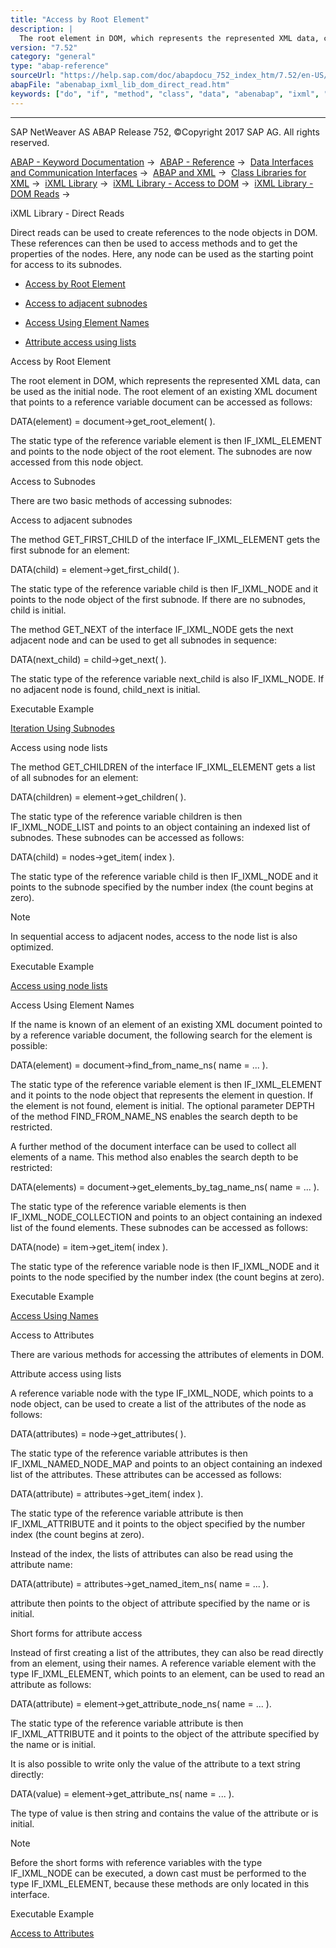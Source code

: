 ```yaml
---
title: "Access by Root Element"
description: |
  The root element in DOM, which represents the represented XML data, can be used as the initial node. The root element of an existing XML document that points to a reference variable document can be accessed as follows: DATA(element) = document->get_root_element( ). The static type of the reference
version: "7.52"
category: "general"
type: "abap-reference"
sourceUrl: "https://help.sap.com/doc/abapdocu_752_index_htm/7.52/en-US/abenabap_ixml_lib_dom_direct_read.htm"
abapFile: "abenabap_ixml_lib_dom_direct_read.htm"
keywords: ["do", "if", "method", "class", "data", "abenabap", "ixml", "lib", "dom", "direct", "read"]
---
```


* * *

SAP NetWeaver AS ABAP Release 752, ©Copyright 2017 SAP AG. All rights reserved.

[ABAP - Keyword Documentation](https://help.sap.com/doc/abapdocu_752_index_htm/7.52/en-US/abenabap.htm) →  [ABAP - Reference](https://help.sap.com/doc/abapdocu_752_index_htm/7.52/en-US/abenabap_reference.htm) →  [Data Interfaces and Communication Interfaces](https://help.sap.com/doc/abapdocu_752_index_htm/7.52/en-US/abenabap_data_communication.htm) →  [ABAP and XML](https://help.sap.com/doc/abapdocu_752_index_htm/7.52/en-US/abenabap_xml.htm) →  [Class Libraries for XML](https://help.sap.com/doc/abapdocu_752_index_htm/7.52/en-US/abenabap_xml_libs.htm) →  [iXML Library](https://help.sap.com/doc/abapdocu_752_index_htm/7.52/en-US/abenabap_ixml_lib.htm) →  [iXML Library - Access to DOM](https://help.sap.com/doc/abapdocu_752_index_htm/7.52/en-US/abenabap_ixml_lib_dom_access.htm) →  [iXML Library - DOM Reads](https://help.sap.com/doc/abapdocu_752_index_htm/7.52/en-US/abenabap_ixml_lib_dom_access_read.htm) → 

iXML Library - Direct Reads

Direct reads can be used to create references to the node objects in DOM. These references can then be used to access methods and to get the properties of the nodes. Here, any node can be used as the starting point for access to its subnodes.

-   [Access by Root Element](#abenabap-ixml-lib-dom-direct-read-1--------access-to-subnodes---@ITOC@@ABENABAP_IXML_LIB_DOM_DIRECT_READ_2)

-   [Access to adjacent subnodes](#abenabap-ixml-lib-dom-direct-read-3--------access-using-node-lists---@ITOC@@ABENABAP_IXML_LIB_DOM_DIRECT_READ_4)

-   [Access Using Element Names](#abenabap-ixml-lib-dom-direct-read-5--------access-to-attributes---@ITOC@@ABENABAP_IXML_LIB_DOM_DIRECT_READ_6)

-   [Attribute access using lists](#abenabap-ixml-lib-dom-direct-read-7--------short-forms-for-attribute-access---@ITOC@@ABENABAP_IXML_LIB_DOM_DIRECT_READ_8)

Access by Root Element

The root element in DOM, which represents the represented XML data, can be used as the initial node. The root element of an existing XML document that points to a reference variable document can be accessed as follows:

DATA(element) = document->get\_root\_element( ).

The static type of the reference variable element is then IF\_IXML\_ELEMENT and points to the node object of the root element. The subnodes are now accessed from this node object.

Access to Subnodes

There are two basic methods of accessing subnodes:

Access to adjacent subnodes

The method GET\_FIRST\_CHILD of the interface IF\_IXML\_ELEMENT gets the first subnode for an element:

DATA(child) = element->get\_first\_child( ).

The static type of the reference variable child is then IF\_IXML\_NODE and it points to the node object of the first subnode. If there are no subnodes, child is initial.

The method GET\_NEXT of the interface IF\_IXML\_NODE gets the next adjacent node and can be used to get all subnodes in sequence:

DATA(next\_child) = child->get\_next( ).

The static type of the reference variable next\_child is also IF\_IXML\_NODE. If no adjacent node is found, child\_next is initial.

Executable Example

[Iteration Using Subnodes](https://help.sap.com/doc/abapdocu_752_index_htm/7.52/en-US/abenixml_child_nodes_abexa.htm)

Access using node lists

The method GET\_CHILDREN of the interface IF\_IXML\_ELEMENT gets a list of all subnodes for an element:

DATA(children) = element->get\_children( ).

The static type of the reference variable children is then IF\_IXML\_NODE\_LIST and points to an object containing an indexed list of subnodes. These subnodes can be accessed as follows:

DATA(child) = nodes->get\_item( index ).

The static type of the reference variable child is then IF\_IXML\_NODE and it points to the subnode specified by the number index (the count begins at zero).

Note

In sequential access to adjacent nodes, access to the node list is also optimized.

Executable Example

[Access using node lists](https://help.sap.com/doc/abapdocu_752_index_htm/7.52/en-US/abenixml_node_list_abexa.htm)

Access Using Element Names

If the name is known of an element of an existing XML document pointed to by a reference variable document, the following search for the element is possible:

DATA(element) = document->find\_from\_name\_ns( name = ... ).

The static type of the reference variable element is then IF\_IXML\_ELEMENT and it points to the node object that represents the element in question. If the element is not found, element is initial. The optional parameter DEPTH of the method FIND\_FROM\_NAME\_NS enables the search depth to be restricted.

A further method of the document interface can be used to collect all elements of a name. This method also enables the search depth to be restricted:

DATA(elements) = document->get\_elements\_by\_tag\_name\_ns( name = ... ).

The static type of the reference variable elements is then IF\_IXML\_NODE\_COLLECTION and points to an object containing an indexed list of the found elements. These subnodes can be accessed as follows:

DATA(node) = item->get\_item( index ).

The static type of the reference variable node is then IF\_IXML\_NODE and it points to the node specified by the number index (the count begins at zero).

Executable Example

[Access Using Names](https://help.sap.com/doc/abapdocu_752_index_htm/7.52/en-US/abenixml_node_names_abexa.htm)

Access to Attributes

There are various methods for accessing the attributes of elements in DOM.

Attribute access using lists

A reference variable node with the type IF\_IXML\_NODE, which points to a node object, can be used to create a list of the attributes of the node as follows:

DATA(attributes) = node->get\_attributes( ).

The static type of the reference variable attributes is then IF\_IXML\_NAMED\_NODE\_MAP and points to an object containing an indexed list of the attributes. These attributes can be accessed as follows:

DATA(attribute) = attributes->get\_item( index ).

The static type of the reference variable attribute is then IF\_IXML\_ATTRIBUTE and it points to the object specified by the number index (the count begins at zero).

Instead of the index, the lists of attributes can also be read using the attribute name:

DATA(attribute) = attributes->get\_named\_item\_ns( name = ... ).

attribute then points to the object of attribute specified by the name or is initial.

Short forms for attribute access

Instead of first creating a list of the attributes, they can also be read directly from an element, using their names. A reference variable element with the type IF\_IXML\_ELEMENT, which points to an element, can be used to read an attribute as follows:

DATA(attribute) = element->get\_attribute\_node\_ns( name = ... ).

The static type of the reference variable attribute is then IF\_IXML\_ATTRIBUTE and it points to the object of the attribute specified by the name or is initial.

It is also possible to write only the value of the attribute to a text string directly:

DATA(value) = element->get\_attribute\_ns( name = ... ).

The type of value is then string and contains the value of the attribute or is initial.

Note

Before the short forms with reference variables with the type IF\_IXML\_NODE can be executed, a down cast must be performed to the type IF\_IXML\_ELEMENT, because these methods are only located in this interface.

Executable Example

[Access to Attributes](https://help.sap.com/doc/abapdocu_752_index_htm/7.52/en-US/abenixml_attributes_abexa.htm)